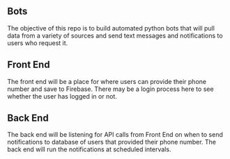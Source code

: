 ## Bots

The objective of this repo is to build automated python bots that will pull data from a variety of sources and send text messages and notifications to users who request it. 

## Front End
The front end will be a place for where users can provide their phone number and save to Firebase. There may be a login process here to see whether the user has logged in or not. 

## Back End
The back end will be listening for API calls from Front End on when to send notifications to database of users that provided their phone number. The back end will run the notifications at scheduled intervals. 